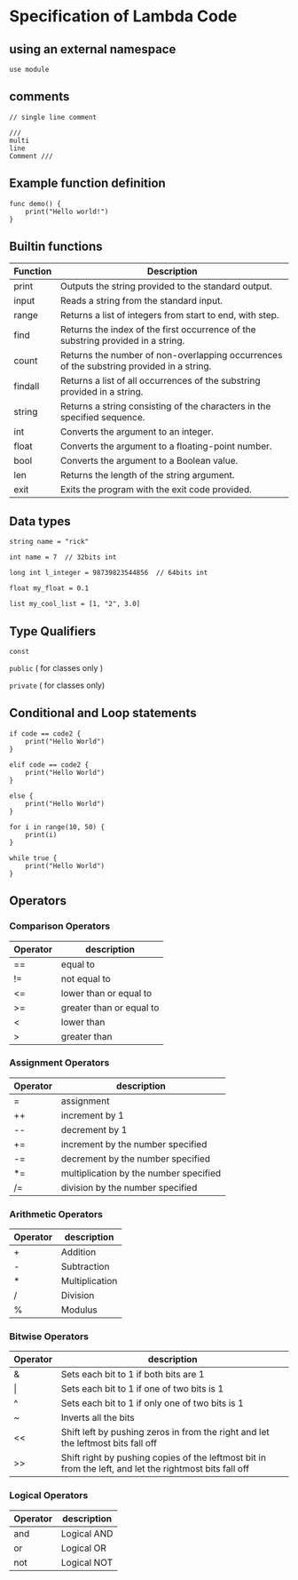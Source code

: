 # Specification of Lambda Code
## using an external namespace
```
use module
```

## comments
```
// single line comment

/// 
multi  
line
Comment ///
```

## Example function definition
```
func demo() {
    print("Hello world!")
}
```

## Builtin functions

Function | Description   
--- | ---
print | Outputs the string provided to the standard output.
input      | Reads a string from the standard input.      
range | Returns a list of integers from start to end, with step.
find | Returns the index of the first occurrence of the substring provided in a string.
count | Returns the number of non-overlapping occurrences of the substring provided in a string.
findall | Returns a list of all occurrences of the substring provided in a string.
string | Returns a string consisting of the characters in the specified sequence.
int | Converts the argument to an integer.
float | Converts the argument to a floating-point number.
bool | Converts the argument to a Boolean value.
len | Returns the length of the string argument.
exit | Exits the program with the exit code provided. 

## Data types
```
string name = "rick"
```
```
int name = 7  // 32bits int
```
```
long int l_integer = 98739823544856  // 64bits int
```
```
float my_float = 0.1
```
```
list my_cool_list = [1, "2", 3.0]
```
## Type Qualifiers
`const`

`public`  ( for classes only )

`private` ( for classes only)

## Conditional and Loop statements
```
if code == code2 {
    print("Hello World")
}
```
```
elif code == code2 {
    print("Hello World")
}
```
```
else {
    print("Hello World")
}
```
```
for i in range(10, 50) {
    print(i)
}
```
```
while true {
    print("Hello World")
}
```

## Operators

### Comparison Operators
Operator | description
--- | ---
== | equal to<br>
!= | not equal to<br>
<= | lower than or equal to<br>
\>= | greater than or equal to<br>
< | lower than <br>
\> | greater than <br>

### Assignment Operators
Operator | description
--- | ---
= |assignment <br>
++ |increment by 1 <br>
-- |decrement by 1 <br>
+= |increment by the number specified<br>
-= |decrement by the number specified<br>
*= |multiplication by the number specified<br>
/= |division by the number specified<br>

### Arithmetic Operators
Operator | description
--- | ---
\+ |Addition<br>
\- |Subtraction<br>
\* |Multiplication<br>
\/ |Division<br>
% |Modulus

### Bitwise Operators
Operator | description
--- | ---
& |Sets each bit to 1 if both bits are 1<br>
\| |Sets each bit to 1 if one of two bits is 1<br>
^ |Sets each bit to 1 if only one of two bits is 1<br>
~ |Inverts all the bits<br>
<< |Shift left by pushing zeros in from the right and let the leftmost bits fall off<br>
\>> |Shift right by pushing copies of the leftmost bit in from the left, and let the rightmost bits fall off

### Logical Operators
Operator | description
--- | ---
and | Logical AND
or | Logical OR
not | Logical NOT
